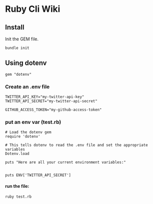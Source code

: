 # Ruby Cli Wiki

## Install

Init the GEM file.
```
bundle init
```
## Using dotenv
```
gem "dotenv"
```
### Create an .env file
```
TWITTER_API_KEY="my-twitter-api-key"
TWITTER_API_SECRET="my-twitter-api-secret"

GITHUB_ACCESS_TOKEN="my-github-access-token"
```

### put an env var (test.rb)
 ```
 # Load the dotenv gem
require 'dotenv'

# This tells dotenv to read the .env file and set the appropriate variables
Dotenv.load

puts "Here are all your current environment variables:"


puts ENV['TWITTER_API_SECRET']
```
#### run the file:

```
ruby test.rb
```
